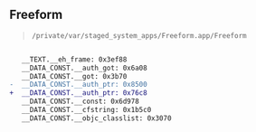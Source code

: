 ## Freeform

> `/private/var/staged_system_apps/Freeform.app/Freeform`

```diff

   __TEXT.__eh_frame: 0x3ef88
   __DATA_CONST.__auth_got: 0x6a08
   __DATA_CONST.__got: 0x3b70
-  __DATA_CONST.__auth_ptr: 0x8500
+  __DATA_CONST.__auth_ptr: 0x76c8
   __DATA_CONST.__const: 0x6d978
   __DATA_CONST.__cfstring: 0x1b5c0
   __DATA_CONST.__objc_classlist: 0x3070

```
